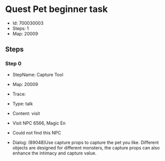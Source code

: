 # Quest Pet beginner task

- Id: 700030003
- Steps: 1
- Map: 20009

## Steps

### Step 0
- StepName:  Capture Tool
- Map:  20009
- Trace:  
- Type:  talk
- Content:  visit
- Visit NPC 6566, Magic En

- Could not find this NPC
- Dialog: (89048)Use capture props to capture the pet you like. Different objects are designed for different monsters, the capture props can also enhance the intimacy and capture value.


